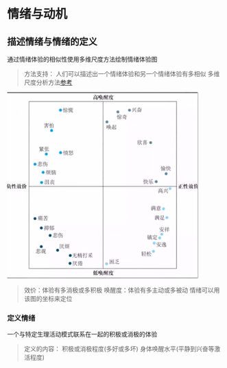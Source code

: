 # 情绪与动机

## 描述情绪与情绪的定义

通过情绪体验的相似性使用多维尺度方法绘制情绪体验图
> 方法支持：
> 人们可以描述出一个情绪体验和另一个情绪体验有多相似
> 多维尺度分析方法[参考](https://zhuanlan.zhihu.com/p/49481796)

![](_v_images/20200429111949858_9709.png )
> 效价：体验有多消极或多积极
> 唤醒度：体验有多主动或多被动
> 情绪可以用该图的坐标来定位

### 定义情绪

一个与特定生理活动模式联系在一起的积极或消极的体验
> 定义的内容：
> 积极或消极程度(多好或多坏)
> 身体唤醒水平(平静到兴奋等激活程度)